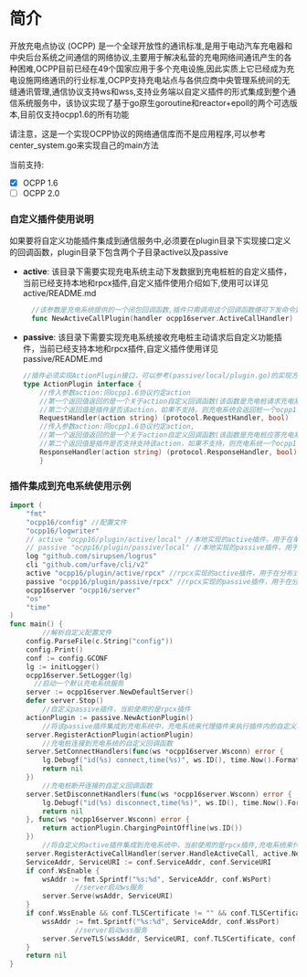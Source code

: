 # 简介
开放充电点协议 (OCPP) 是⼀个全球开放性的通讯标准,是用于电动汽车充电器和中央后台系统之间通信的网络协议,主要用于解决私营的充电网络间通讯产生的各种困难,OCPP⽬前已经在49个国家应⽤于多个充电设施,因此实质上它已经成为充电设施⽹络通讯的⾏业标准,OCPP支持充电站点与各供应商中央管理系统间的无缝通讯管理,通信协议支持ws和wss,支持业务端以自定义插件的形式集成到整个通信系统服务中，该协议实现了基于go原生goroutine和reactor+epoll的两个可选版本,目前仅支持ocpp1.6的所有功能   

请注意，这是一个实现OCPP协议的网络通信库而不是应用程序,可以参考center_system.go来实现自己的main方法

当前支持:

- [x] OCPP 1.6
- [ ] OCPP 2.0 

### 自定义插件使用说明
如果要将自定义功能插件集成到通信服务中,必须要在plugin目录下实现接口定义的回调函数，plugin目录下包含两个子目录active以及passive   

- **active**: 该目录下需要实现充电系统主动下发数据到充电桩桩的自定义插件，当前已经支持本地和rpcx插件,自定义插件使用介绍如下,使用可以详见 active/README.md  
  ```go
    //该参数是充电系统提供的一个闭包回调函数,插件只需调用这个回调函数便可下发命令到充电桩，可以参考(active/local/plugin.go)的实现方式
    func NewActiveCallPlugin(handler ocpp16server.ActiveCallHandler)
  ```

- **passive**: 该目录下需要实现充电系统接收充电桩主动请求后自定义功能插件，当前已经支持本地和rpcx插件,自定义插件使用详见 passive/README.md      
    ```go
    //插件必须实现ActionPlugin接口，可以参考(passive/local/plugin.go)的实现方式
    type ActionPlugin interface {
        //传入参数action:同ocpp1.6协议约定action
        //第一个返回值返回的是一个关于action自定义回调函数(该函数是充电桩请求充电系统对应action的回调函数)
        //第二个返回值是插件是否该action，如果不支持，则充电系统会返回桩一个ocpp1.6中约定的错误信息
	    RequestHandler(action string) (protocol.RequestHandler, bool) 
        //传入参数action:同ocpp1.6协议约定action,
        //第一个返回值返回的是一个关于action自定义回调函数(该函数是充电桩应答充电系统主动下发命令的自定义回调函数)
        //第二个返回值是插件是否支持支持该action，如果不支持，则充电系统一个ocpp1.6中约定的错误信息
	    ResponseHandler(action string) (protocol.ResponseHandler, bool) 
        }  
    ```   

### 插件集成到充电系统使用示例
```go
import (
	"fmt"
	"ocpp16/config" //配置文件
	"ocpp16/logwriter"
	// active "ocpp16/plugin/active/local" //本地实现的active插件，用于在单机服务中
	// passive "ocpp16/plugin/passive/local" //本地实现的passive插件，用于在单机服务中
	log "github.com/sirupsen/logrus"
	cli "github.com/urfave/cli/v2"
	active "ocpp16/plugin/active/rpcx" //rpcx实现的active插件，用于在分布式服务中
	passive "ocpp16/plugin/passive/rpcx" //rpcx实现的passive插件，用于在分布式服务中
	ocpp16server "ocpp16/server"
	"os"
	"time"
)
func main() {
        //解析自定义配置文件
	config.ParseFile(c.String("config")) 
	config.Print()
	conf := config.GCONF
	lg := initLogger()
	ocpp16server.SetLogger(lg)
      //启动一个默认充电系统服务
	server := ocpp16server.NewDefaultServer() 
	defer server.Stop() 
        //自定义passive插件，当前使用的是rpcx插件
	actionPlugin := passive.NewActionPlugin() 
        //将该passive插件集成到充电系统中，充电系统来代理插件来执行插件内的自定义功能
	server.RegisterActionPlugin(actionPlugin)
        //充电桩连接到充电系统的自定义回调函数
	server.SetConnectHandlers(func(ws *ocpp16server.Wsconn) error { 
		lg.Debugf("id(%s) connect,time(%s)", ws.ID(), time.Now().Format(time.RFC3339))
		return nil
	})
        //充电桩断开连接的自定义回调函数
	server.SetDisconnetHandlers(func(ws *ocpp16server.Wsconn) error { 
		lg.Debugf("id(%s) disconnect,time(%s)", ws.ID(), time.Now().Format(time.RFC3339))
		return nil
	}, func(ws *ocpp16server.Wsconn) error {
		return actionPlugin.ChargingPointOffline(ws.ID())
	})
        //将自定义的active插件集成到充电系统中，当前使用的是rpcx插件,充电系统来代理插件下发命令到充电桩
	server.RegisterActiveCallHandler(server.HandleActiveCall, active.NewActiveCallPlugin) 
	ServiceAddr, ServiceURI := conf.ServiceAddr, conf.ServiceURI
	if conf.WsEnable {
		wsAddr := fmt.Sprintf("%s:%d", ServiceAddr, conf.WsPort)
                //server启动ws服务
		server.Serve(wsAddr, ServiceURI) 
	}
	if conf.WssEnable && conf.TLSCertificate != "" && conf.TLSCertificateKey != "" {
		wssAddr := fmt.Sprintf("%s:%d", ServiceAddr, conf.WssPort)
                //server启动wss服务
		server.ServeTLS(wssAddr, ServiceURI, conf.TLSCertificate, conf.TLSCertificateKey)
	}
	return nil
}
```
